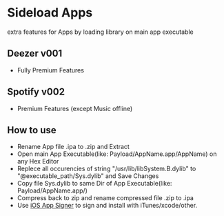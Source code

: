 # Sideload Apps

extra features for Apps by loading library on main app executable

Deezer v001
------

* Fully Premium Features

Spotify v002
------

* Premium Features (except Music offline)

How to use
------

* Rename App file .ipa to .zip and Extract
* Open main App Executable(like: Payload/AppName.app/AppName) on any Hex Editor
* Replece all occurencies of string "/usr/lib/libSystem.B.dylib" to "@executable_path/Sys.dylib" and Save Changes
* Copy file Sys.dylib to same Dir of App Executable(like: Payload/AppName.app/)
* Compress back to zip and rename compressed file .zip to .ipa
* Use [iOS App Signer](https://github.com/DanTheMan827/ios-app-signer) to sign and install with iTunes/xcode/other.

